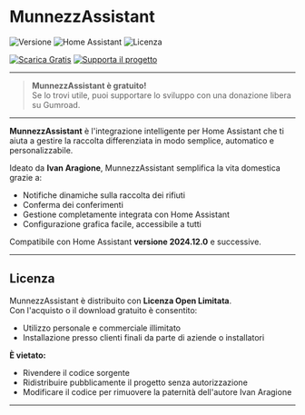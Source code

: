 # MunnezzAssistant

![Versione](https://img.shields.io/badge/version-1.0.0-blue)
![Home Assistant](https://img.shields.io/badge/compatible-Home_Assistant_2024.12.0+-green)
![Licenza](https://img.shields.io/badge/licenza-Open_Limited_Use-brightgreen)

[![Scarica Gratis](https://img.shields.io/badge/Download-Gratuito-brightgreen?style=for-the-badge&logo=homeassistant)](https://vesuviocode.gumroad.com/l/pelkif)
[![Supporta il progetto](https://img.shields.io/badge/Supporta-Con%20una%20donazione-orange?style=for-the-badge&logo=buymeacoffee)](https://vesuviocode.gumroad.com/l/pelkif)

---

> **MunnezzAssistant è gratuito!**  
> Se lo trovi utile, puoi supportare lo sviluppo con una donazione libera su Gumroad.

---

**MunnezzAssistant** è l'integrazione intelligente per Home Assistant che ti aiuta a gestire la raccolta differenziata in modo semplice, automatico e personalizzabile.

Ideato da **Ivan Aragione**, MunnezzAssistant semplifica la vita domestica grazie a:
- Notifiche dinamiche sulla raccolta dei rifiuti
- Conferma dei conferimenti
- Gestione completamente integrata con Home Assistant
- Configurazione grafica facile, accessibile a tutti

Compatibile con Home Assistant **versione 2024.12.0** e successive.

---

## Licenza

MunnezzAssistant è distribuito con **Licenza Open Limitata**.  
Con l'acquisto o il download gratuito è consentito:
- Utilizzo personale e commerciale illimitato
- Installazione presso clienti finali da parte di aziende o installatori

**È vietato:**
- Rivendere il codice sorgente
- Ridistribuire pubblicamente il progetto senza autorizzazione
- Modificare il codice per rimuovere la paternità dell'autore Ivan Aragione

---

